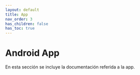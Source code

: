 ```yaml
---
layout: default
title: App
nav_order: 3
has_children: false
has_toc: true
---
```


# Android App
En esta sección se incluye la documentación referida a la app.
